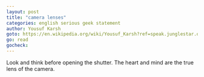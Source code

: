 ```yaml
---
layout: post
title: "camera lenses"
categories: english serious geek statement
author: Yousuf Karsh
goto: https://en.wikipedia.org/wiki/Yousuf_Karsh?ref=speak.junglestar.org
go: read
gocheck:
---
```

Look and think before opening the shutter. The heart and mind are the true lens of the camera.
